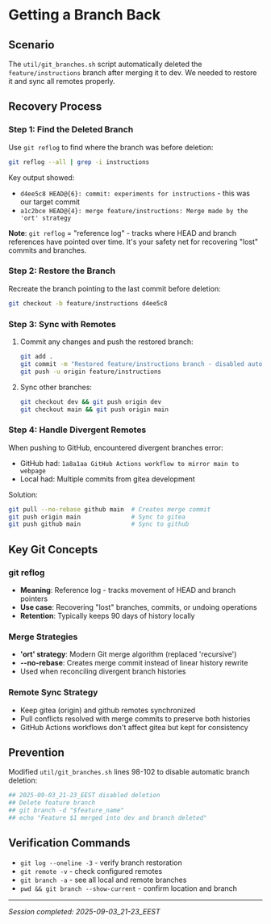 # Getting a Branch Back

## Scenario

The `util/git_branches.sh` script automatically deleted the `feature/instructions` branch after merging it to dev. We needed to restore it and sync all remotes properly.

## Recovery Process

### Step 1: Find the Deleted Branch

Use `git reflog` to find where the branch was before deletion:

```bash
git reflog --all | grep -i instructions
```

Key output showed:

- `d4ee5c8 HEAD@{6}: commit: experiments for instructions` - this was our target commit
- `a1c2bce HEAD@{4}: merge feature/instructions: Merge made by the 'ort' strategy`

**Note**: `git reflog` = "reference log" - tracks where HEAD and branch references have pointed over time. It's your safety net for recovering "lost" commits and branches.

### Step 2: Restore the Branch

Recreate the branch pointing to the last commit before deletion:

```bash
git checkout -b feature/instructions d4ee5c8
```

### Step 3: Sync with Remotes

1. Commit any changes and push the restored branch:

   ```bash
   git add .
   git commit -m "Restored feature/instructions branch - disabled auto-deletion"
   git push -u origin feature/instructions
   ```

2. Sync other branches:

   ```bash
   git checkout dev && git push origin dev
   git checkout main && git push origin main
   ```

### Step 4: Handle Divergent Remotes

When pushing to GitHub, encountered divergent branches error:

- GitHub had: `1a8a1aa GitHub Actions workflow to mirror main to webpage`  
- Local had: Multiple commits from gitea development

Solution:

```bash
git pull --no-rebase github main  # Creates merge commit
git push origin main              # Sync to gitea
git push github main              # Sync to github
```

## Key Git Concepts

### git reflog

- **Meaning**: Reference log - tracks movement of HEAD and branch pointers
- **Use case**: Recovering "lost" branches, commits, or undoing operations
- **Retention**: Typically keeps 90 days of history locally

### Merge Strategies

- **'ort' strategy**: Modern Git merge algorithm (replaced 'recursive')
- **--no-rebase**: Creates merge commit instead of linear history rewrite
- Used when reconciling divergent branch histories

### Remote Sync Strategy

- Keep gitea (origin) and github remotes synchronized
- Pull conflicts resolved with merge commits to preserve both histories
- GitHub Actions workflows don't affect gitea but kept for consistency

## Prevention

Modified `util/git_branches.sh` lines 98-102 to disable automatic branch deletion:

```bash
## 2025-09-03_21-23_EEST disabled deletion
## Delete feature branch 
## git branch -d "$feature_name"
## echo "Feature $1 merged into dev and branch deleted"
```

## Verification Commands

- `git log --oneline -3` - verify branch restoration
- `git remote -v` - check configured remotes  
- `git branch -a` - see all local and remote branches
- `pwd && git branch --show-current` - confirm location and branch

---
*Session completed: 2025-09-03_21-23_EEST*
